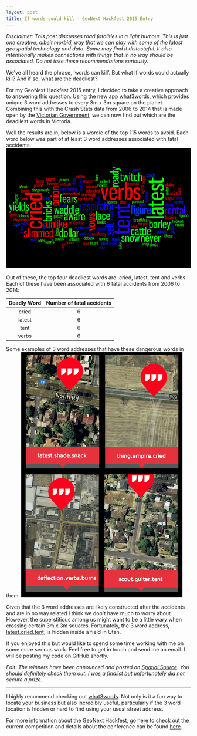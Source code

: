 ```yaml
---
layout: post
title: If words could kill - GeoNext Hackfest 2015 Entry
---
```


*Disclaimer: This post discusses road fatalities in a light humour. This is just one creative, albeit morbid, way that we can play with some of the latest geospatial technology and data. Some may find it distasteful. It also intentionally makes connections with things that in no way should be associated. Do not take these recommendations seriously.*

We’ve all heard the phrase, ‘words can kill’. But what if words could actually kill? And if so, what are the deadliest? 

For my GeoNext Hackfest 2015 entry, I decided to take a creative approach to answering this question. Using the new app [what3words](http://what3words.com/), which provides unique 3 word addresses to every 3m x 3m square on the planet. Combining this with the Crash Stats data from 2006 to 2014 that is made open by the [Victorian Government](https://www.data.vic.gov.au/data/dataset), we can now find out which are the deadliest words in Victoria.

Well the results are in, below is a wordle of the top 115 words to avoid. Each word below was part of at least 3 word addresses associated with fatal accidents. 
![alt text](/assets/deadly.png)

Out of these, the top four deadliest words are: cried, latest, tent and verbs. Each of these have been associated with 6 fatal accidents from 2006 to 2014:

| Deadly Word  | Number of fatal accidents         | 
| :-------------: |:-------:|
| cried      | 6 | 
| latest     | 6      |  
| tent | 6|  
| verbs | 6

Some examples of 3 word addresses that have these dangerous words in them:
![alt text](/assets/dangerous_spots.png)

Given that the 3 word addresses are likely constructed after the accidents and are in no way related I think we don't have much to worry about. However, the superstitious among us might want to be a little wary when crossing certain 3m x 3m squares. Fortunately, the 3 word address, [latest.cried.tent](https://map.what3words.com/latest.cried.tent), is hidden inside a field in Utah.

If you enjoyed this but would like to spend some time working with me on some more serious work. Feel free to get in touch and send me an email. I will be posting my code on GitHub shortly.

*Edit: The winners have been announced and posted on [Spatial Source](http://www.spatialsource.com.au/2015/09/01/geonext-hackfest-2015-winners-announced/). You should definitely check them out. I was a finalist but unfortunately did not secure a prize.*

---

I highly recommend checking out [what3words](http://what3words.com/). Not only is it a fun way to locate your business but also incredibly useful, particularly if the 3 word location is hidden or hard to find using your usual street address.

For more information about the GeoNext Hackfest, go [here](http://www.geonext.com.au/hackfest/) to check out the current competition and details about the conference can be found [here](http://www.geonext.com.au/).


